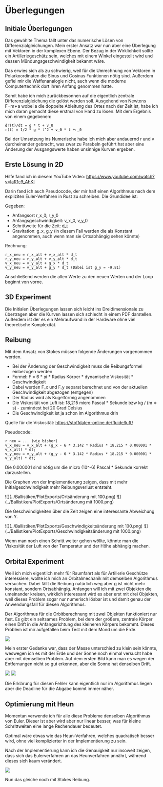# Überlegungen


## Initiale Überlegungen

Das gewählte Thema fällt unter das numerische Lösen von Differenzialgleichungen.
Mein erster Ansatz war nun aber eine Überlegung mit Vektoren in der komplexen Ebene.
Der Bezug in der Wirklichkeit sollte ein Artilleriegeschütz sein, welches mit einem Winkel eingestellt wird 
und dessen Mündungsgeschwindigkeit bekannt wäre.

Das erwies sich als zu schwierig, weil für die Umrechnung von Vektoren in Polarkoordinaten die Sinus und 
Cosinus Funktionen nötig sind. Außerdem gefiel mir die Waffenanalogie nicht, auch wenn die moderne Computertechnik 
dort ihren Anfang genommen hatte.

Somit habe ich mich zurückbesonnen auf die eigentlich zentrale Differenzialgleichung die gelöst werden soll.
Ausgehend von Newtons F=m∗a wobei a die doppelte Ableitung des Ortes nach der Zeit ist, habe ich mich daran gemacht 
diese erstmal von Hand zu lösen. Mit dem Ergebnis von einem gegebenen:

```
dr(t)/dt = g * t + v_0
r(t) = 1/2 * g * t^2 + v_0 * t +r_0
```

Bei der Umsetzung ins Numerische habe ich mich aber andauernd r und v durcheinander gebracht, was zwar zu 
Parabeln geführt hat aber eine Änderung der Ausgangswerte haben unsinnige Kurven ergeben.


## Erste Lösung in 2D

Hilfe fand ich in diesem YouTube Video: https://www.youtube.com/watch?v=IaR1c9_AhKI

Darin fand ich auch Pseudocode, der mir half einen Algorithmus nach dem expliziten Euler-Verfahren in Rust zu schreiben.
Die Grundidee ist:

Gegeben:
- Anfangsort r_x_0, r_y_0
- Anfangsgeschwindigkeit: v_x_0, v_y_0
- Schrittweite für die Zeit: d_t
- Gravitation: g_x, g_y (in diesem Fall werden die als Konstant angenommen, auch wenn man sie Ortsabhängig sehen könnte)

Rechnung:
```
r_x_neu = r_x_alt + v_x_alt * d_t
r_y_neu = r_y_alt + v_y_alt * d_t
v_x_neu = v_y_alt + g_x * d_t
v_y_neu = v_y_alt + g_y * d_t (Dabei ist g_y = -9.81)
```
Anschließend werden die alten Werte zu den neuen Werten und der Loop beginnt von vorne.


## 3D Experiment

Die Initialen Überlegungen lassen sich leicht ins Dreidimensionale zu übertragen aber die Kurven lassen sich
schlecht in einem PDF darstellen.
Außerdem ist der es ein Mehraufwand in der Hardware ohne viel theoretische Komplexität.


## Reibung

Mit dem Ansatz von Stokes müssen folgende Änderungen vorgenommen werden.
- Bei der Änderung der Geschwindigkeit muss die Reibungsformel einbezogen werden
- Formel: F = 6 * pi * Radius Körper * dynamische Viskosität * Geschwindigkeit 
- Dabei werden F_x und F_y separat berechnet und von der aktuellen Geschwindigkeit abgezogen (entgegen)
- Der Radius wird als Kugelförmig angenommen
- Die Viskosität von Luft ist: 18,215 micro Pascal * Sekunde bzw kg / (m ∗ s) - zumindest bei 20 Grad Celsius
- Die Geschwindigkeit ist ja schon im Algorithmus drin

Quelle für die Viskosität: https://stoffdaten-online.de/fluide/luft/

Pseudocode:
```
r_neu = ... (wie bisher)
v_x_neu = v_x_alt + (g_x - 6 * 3.142 * Radius * 18.215 * 0.000001 * v_x_alt) * dt;
v_y_neu = v_y_alt + (g_y - 6 * 3.142 * Radius * 18.215 * 0.000001 * v_y_alt) * dt;
```

Die 0.000001 sind nötig um die micro (10^-6) Pascal * Sekunde korrekt darzustellen.

Die Graphen von der Implementierung zeigen, dass mit mehr Initialgeschwindigkeit mehr Reibungsverlust entsteht.

![](../Ballistiken/PlotExports/Ortsänderung mit 100.png)
![](../Ballistiken/PlotExports/Ortsänderung mit 1000.png)

Die Geschwindigkeiten über die Zeit zeigen eine interessante Abweichung von Y.

![](../Ballistiken/PlotExports/Geschwindigkeitsänderung mit 100.png)
![](../Ballistiken/PlotExports/Geschwindigkeitsänderung mit 1000.png)

Wenn man noch einen Schritt weiter gehen wöllte, könnte man die Viskosität der Luft von der
Temperatur und der Höhe abhängig machen.


## Orbital Experiment

Weil ich mich eigentlich mehr für Raumfahrt als für Artillerie Geschütze interessiere, wollte ich mich
an Orbitalmechanik mit demselben Algorithmus versuchen.
Dabei fällt die Reibung natürlich weg aber g ist nicht mehr konstant, sondern Ortsabhängig.
Anfangen will ich mit zwei Objekten die umeinander kreisen, wirklich interessant wird es aber erst mit drei 
Objekten, weil dieses Problem sogar nur numerisch lösbar ist und damit genau der Anwendungsfall für diesen Algorithmus.

Der Algorithmus für die Orbitberechnung mit zwei Objekten funktioniert nur fast. Es gibt ein seltsames Problem, bei 
dem der größere, zentrale Körper einen Drift in die Anfangsrichtung des kleineren Körpers bekommt.
Dieses Problem ist mir aufgefallen beim Test mit dem Mond um die Erde.

![](../Ballistiken/PlotExports/MondUmDieErde.png)

Mein erster Gedanke war, dass der Masse unterschied zu klein sein könnte, weswegen ich es mit der Erde und der
Sonne noch einmal versucht habe aber mit demselben Problem.
Auf dem ersten Bild kann man es wegen der Entfernungen nicht so gut erkennen, aber die Sonne hat denselben Drift. 

![](../Ballistiken/PlotExports/ErdeUmDieSonne.png)
![](../Ballistiken/PlotExports/NurDieSonne.png)

Die Erklärung für diesen Fehler kann eigentlich nur im Algorithmus liegen aber die Deadline für die Abgabe kommt 
immer näher.

## Optimierung mit Heun

Momentan verwende ich für alle diese Probleme denselben Algorithmus von Euler. Dieser ist aber wird aber nur linear 
besser, was für kleine Schrittweiten eine lange Rechendauer bedeutet.

Optimal wäre etwas wie das Heun-Verfahren, welches quadratisch besser wird, ohne viel komplizierter in der 
Implementierung zu sein.

Nach der Implementierung kann ich die Genauigkeit nur insoweit zeigen, dass sich das Eulerverfahren an das 
Heunverfahren annährt, während dieses sich kaum verändert.

![](../Ballistiken/PlotExports/HeunVsEuler.png)

Nun das gleiche noch mit Stokes Reibung.